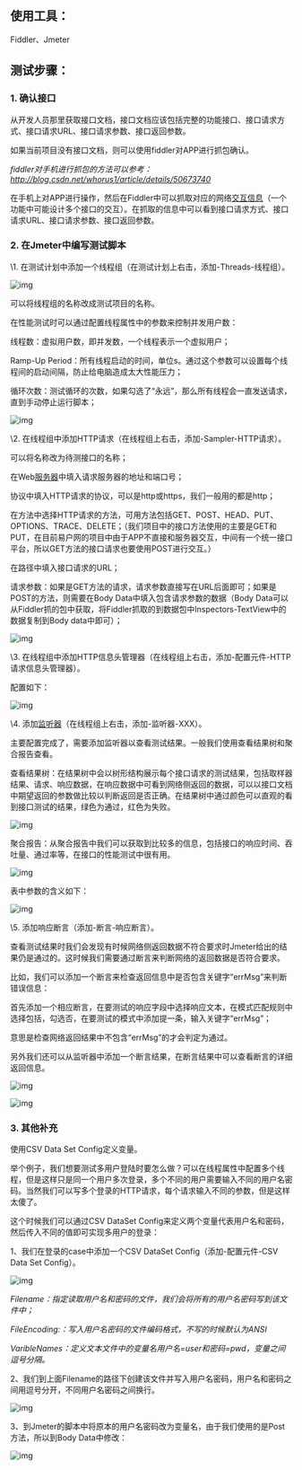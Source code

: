 ## 使用工具：

Fiddler、Jmeter

## 测试步骤：

### 1.    确认接口

从开发人员那里获取接口文档，接口文档应该包括完整的功能接口、接口请求方式、接口请求URL、接口请求参数、接口返回参数。

如果当前项目没有接口文档，则可以使用fiddler对APP进行抓包确认。

*fiddler对手机进行抓包的方法可以参考：http://blog.csdn.net/whorus1/article/details/50673740*

在手机上对APP进行操作，然后在Fiddler中可以抓取对应的网络[交互信息](https://www.baidu.com/s?wd=%E4%BA%A4%E4%BA%92%E4%BF%A1%E6%81%AF&tn=24004469_oem_dg&rsv_dl=gh_pl_sl_csd)（一个功能中可能设计多个接口的交互）。在抓取的信息中可以看到接口请求方式、接口请求URL、接口请求参数、接口返回参数。

### 2.    在Jmeter中编写测试脚本

\1.      在测试计划中添加一个线程组（在测试计划上右击，添加-Threads-线程组）。

![img](https://img-blog.csdn.net/20160217172047316?watermark/2/text/aHR0cDovL2Jsb2cuY3Nkbi5uZXQv/font/5a6L5L2T/fontsize/400/fill/I0JBQkFCMA==/dissolve/70/gravity/Center)



可以将线程组的名称改成测试项目的名称。

在性能测试时可以通过配置线程属性中的参数来控制并发用户数：

线程数：虚拟用户数，即并发数，一个线程表示一个虚拟用户；

Ramp-Up Period：所有线程启动的时间，单位s。通过这个参数可以设置每个线程间的启动间隔，防止给电脑造成太大性能压力；

循环次数：测试循环的次数，如果勾选了“永远”，那么所有线程会一直发送请求，直到手动停止运行脚本；

![img](https://img-blog.csdn.net/20160218090826966?watermark/2/text/aHR0cDovL2Jsb2cuY3Nkbi5uZXQv/font/5a6L5L2T/fontsize/400/fill/I0JBQkFCMA==/dissolve/70/gravity/Center)



\2.      在线程组中添加HTTP请求（在线程组上右击，添加-Sampler-HTTP请求）。

可以将名称改为待测接口的名称；

在Web[服务器](https://www.baidu.com/s?wd=%E6%9C%8D%E5%8A%A1%E5%99%A8&tn=24004469_oem_dg&rsv_dl=gh_pl_sl_csd)中填入请求服务器的地址和端口号；

协议中填入HTTP请求的协议，可以是http或https，我们一般用的都是http；

在方法中选择HTTP请求的方法，可用方法包括GET、POST、HEAD、PUT、OPTIONS、TRACE、DELETE；（我们项目中的接口方法使用的主要是GET和PUT，在目前易户网的项目中由于APP不直接和服务器交互，中间有一个统一接口平台，所以GET方法的接口请求也要使用POST进行交互。）

在路径中填入接口请求的URL；

请求参数：如果是GET方法的请求，请求参数直接写在URL后面即可；如果是POST的方法，则需要在Body Data中填入包含请求参数的数据（Body Data可以从Fiddler抓的包中获取，将Fiddler抓取的到数据包中Inspectors-TextView中的数据复制到Body data中即可）；

![img](https://img-blog.csdn.net/20160218090907151?watermark/2/text/aHR0cDovL2Jsb2cuY3Nkbi5uZXQv/font/5a6L5L2T/fontsize/400/fill/I0JBQkFCMA==/dissolve/70/gravity/Center)



\3.      在线程组中添加HTTP信息头管理器（在线程组上右击，添加-配置元件-HTTP请求信息头管理器）。

配置如下：

![img](https://img-blog.csdn.net/20160218090949078?watermark/2/text/aHR0cDovL2Jsb2cuY3Nkbi5uZXQv/font/5a6L5L2T/fontsize/400/fill/I0JBQkFCMA==/dissolve/70/gravity/Center)



\4.      添加[监听器](https://www.baidu.com/s?wd=%E7%9B%91%E5%90%AC%E5%99%A8&tn=24004469_oem_dg&rsv_dl=gh_pl_sl_csd)（在线程组上右击，添加-监听器-XXX）。

主要配置完成了，需要添加监听器以查看测试结果。一般我们使用查看结果树和聚合报告查看。

查看结果树：在结果树中会以树形结构展示每个接口请求的测试结果，包括取样器结果、请求、响应数据，在响应数据中可看到网络侧返回的数据，可以以接口文档中期望返回的参数做比较以判断返回是否正确。在结果树中通过颜色可以直观的看到接口测试的结果，绿色为通过，红色为失败。

![img](https://img-blog.csdn.net/20160218091010729?watermark/2/text/aHR0cDovL2Jsb2cuY3Nkbi5uZXQv/font/5a6L5L2T/fontsize/400/fill/I0JBQkFCMA==/dissolve/70/gravity/Center)



聚合报告：从聚合报告中我们可以获取到比较多的信息，包括接口的响应时间、吞吐量、通过率等，在接口的性能测试中很有用。

![img](https://img-blog.csdn.net/20160218091107720?watermark/2/text/aHR0cDovL2Jsb2cuY3Nkbi5uZXQv/font/5a6L5L2T/fontsize/400/fill/I0JBQkFCMA==/dissolve/70/gravity/Center)



表中参数的含义如下：

![img](https://img-blog.csdn.net/20160218091123939?watermark/2/text/aHR0cDovL2Jsb2cuY3Nkbi5uZXQv/font/5a6L5L2T/fontsize/400/fill/I0JBQkFCMA==/dissolve/70/gravity/Center)



\5.      添加响应断言（添加-断言-响应断言）。

查看测试结果时我们会发现有时候网络侧返回数据不符合要求时Jmeter给出的结果仍是通过的。这时候我们需要通过断言来判断网络的返回数据是否符合要求。

比如，我们可以添加一个断言来检查返回信息中是否包含关键字“errMsg”来判断错误信息：

首先添加一个相应断言，在要测试的响应字段中选择响应文本，在模式匹配规则中选择包括，勾选否，在要测试的模式中添加提一条，输入关键字“errMsg”；

意思是检查网络返回结果中不包含“errMsg”的才会判定为通过。

另外我们还可以从监听器中添加一个断言结果，在断言结果中可以查看断言的详细返回信息。

![img](https://img-blog.csdn.net/20160218091221846?watermark/2/text/aHR0cDovL2Jsb2cuY3Nkbi5uZXQv/font/5a6L5L2T/fontsize/400/fill/I0JBQkFCMA==/dissolve/70/gravity/Center)

![img](https://img-blog.csdn.net/20160218091237371?watermark/2/text/aHR0cDovL2Jsb2cuY3Nkbi5uZXQv/font/5a6L5L2T/fontsize/400/fill/I0JBQkFCMA==/dissolve/70/gravity/Center)





### 3.    其他补充

使用CSV Data Set Config定义变量。

举个例子，我们想要测试多用户登陆时要怎么做？可以在线程属性中配置多个线程，但是这样只是同一个用户多次登录，多个不同的用户需要输入不同的用户名密码。当然我们可以写多个登录的HTTP请求，每个请求输入不同的参数，但是这样太傻了。

这个时候我们可以通过CSV DataSet Config来定义两个变量代表用户名和密码，然后传入不同的值即可实现多用户的登录：

1、我们在登录的case中添加一个CSV DataSet Config（添加-配置元件-CSV Data Set Config）。

![img](https://img-blog.csdn.net/20160218091502021?watermark/2/text/aHR0cDovL2Jsb2cuY3Nkbi5uZXQv/font/5a6L5L2T/fontsize/400/fill/I0JBQkFCMA==/dissolve/70/gravity/Center)



*Filename：指定读取用户名和密码的文件，我们会将所有的用户名密码写到该文件中；*

*FileEncoding:：写入用户名密码的文件编码格式，不写的时候默认为ANSI*

*VaribleNames：定义文本文件中的变量名用户名=user和密码=pwd，变量之间逗号分隔。*

 

2、我们到上面Filename的路径下创建该文件并写入用户名密码，用户名和密码之间用逗号分开，不同用户名密码之间换行。

![img](https://img-blog.csdn.net/20160218091526428?watermark/2/text/aHR0cDovL2Jsb2cuY3Nkbi5uZXQv/font/5a6L5L2T/fontsize/400/fill/I0JBQkFCMA==/dissolve/70/gravity/Center)



3、到Jmeter的脚本中将原本的用户名密码改为变量名，由于我们使用的是Post方法，所以到Body Data中修改：

![img](https://img-blog.csdn.net/20160218091543966?watermark/2/text/aHR0cDovL2Jsb2cuY3Nkbi5uZXQv/font/5a6L5L2T/fontsize/400/fill/I0JBQkFCMA==/dissolve/70/gravity/Center)